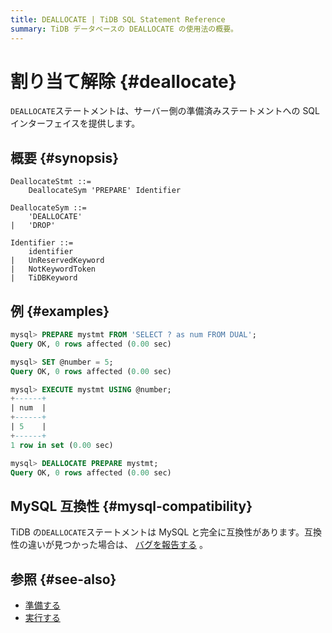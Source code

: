 ```yaml
---
title: DEALLOCATE | TiDB SQL Statement Reference
summary: TiDB データベースの DEALLOCATE の使用法の概要。
---
```


# 割り当て解除 {#deallocate}

`DEALLOCATE`ステートメントは、サーバー側の準備済みステートメントへの SQL インターフェイスを提供します。

## 概要 {#synopsis}

```ebnf+diagram
DeallocateStmt ::=
    DeallocateSym 'PREPARE' Identifier

DeallocateSym ::=
    'DEALLOCATE'
|   'DROP'

Identifier ::=
    identifier
|   UnReservedKeyword
|   NotKeywordToken
|   TiDBKeyword
```

## 例 {#examples}

```sql
mysql> PREPARE mystmt FROM 'SELECT ? as num FROM DUAL';
Query OK, 0 rows affected (0.00 sec)

mysql> SET @number = 5;
Query OK, 0 rows affected (0.00 sec)

mysql> EXECUTE mystmt USING @number;
+------+
| num  |
+------+
| 5    |
+------+
1 row in set (0.00 sec)

mysql> DEALLOCATE PREPARE mystmt;
Query OK, 0 rows affected (0.00 sec)
```

## MySQL 互換性 {#mysql-compatibility}

TiDB の`DEALLOCATE`ステートメントは MySQL と完全に互換性があります。互換性の違いが見つかった場合は、 [バグを報告する](https://docs.pingcap.com/tidb/stable/support) 。

## 参照 {#see-also}

-   [準備する](/sql-statements/sql-statement-prepare.md)
-   [実行する](/sql-statements/sql-statement-execute.md)
